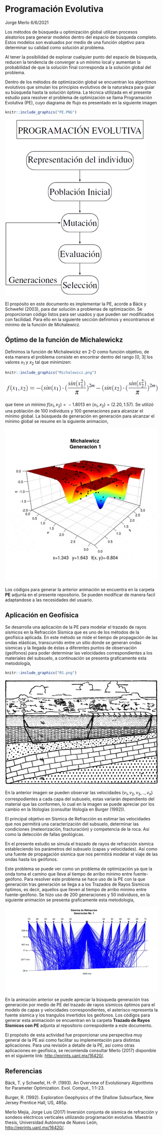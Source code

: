 Programación Evolutiva
================
Jorge Merlo
6/6/2021

Los métodos de búsqueda u optimización global utilizan procesos
aleatorios para generar modelos dentro del espacio de búsqueda completo.
Estos modelos son evaluados por medio de una función objetivo para
determinar su calidad como solución al problema.

Al tener la posibilidad de explorar cualquier punto del espacio de
búsqueda, reducen la tendencia de converger a un mínimo local y aumentan
la probabilidad de que la solución final corresponda a la solución
global del problema.

Dentro de los métodos de optimización global se encuentran los
algoritmos evolutivos que simulan los principios evolutivos de la
naturaleza para guiar su búsqueda hasta la solución óptima. La técnica
utilizada en el presente estudio para resolver el problema de
optimización se llama Programación Evolutiva (PE), cuyo diagrama de
flujo es presentado en la siguiente imagen

``` r
knitr::include_graphics("PE.PNG")
```

![](PE.PNG)<!-- -->

El propósito en este documento es implementar la PE, acorde a Bäck y
Schwefel (2003), para dar solución a problemas de optimización. Se
proporcionan código listos para ser usados y que pueden ser modificados
con facilidad. Para ello en la siguiente sección definimos y encontramos
el mínimo de la función de Michalewicz.

## Óptimo de la función de Michalewickz

Definimos la función de Michalewickz en 2-D como función objetivo, de
esta manera el problema consiste en encontrar dentro del rango \[0, 3\]
los valores *x*<sub>1</sub> y *x*<sub>2</sub> tal que minimizen:

<!-- $f(x_1,x_2)= -(sin(x_1) \cdot (\frac{sin(x_1^2)}{\pi})^{2m} -(sin(x_2) \cdot (\frac{sin(x_2^2)}{\pi})^{2m})$ -->

``` r
knitr::include_graphics("Michalewicz.png")
```

![](Michalewicz.png)<!-- -->

que tiene un mínimo *f*(*x*<sub>1</sub>, *x*<sub>2</sub>) =  − 1.8013 en
(*x*<sub>1</sub>, *x*<sub>2</sub>) = (2.20, 1.57). Se utilizó una
población de 100 individuos y 100 generaciones para alcanzar el mínimo
global. La búsqueda de generación en generación para alcanzar el mínimo
global se resume en la siguiente animacion,

![Alt Text](mich_pe_animation.gif)

Los códigos para generar la anterior animación se encuentra en la
carpeta **PE** adjunta en el presente repositorio. Se pueden modificar
de manera facil adaptandose a las necesidades del usuario.

## Aplicación en Geofísica

Se desarrolla una aplicación de la PE para modelar el trazado de rayos
sísmicos en la Refracción Sísmica que es uno de los métodos de la
geofísica aplicada. En este método se mide el tiempo de propagación de
las ondas elásticas, transcurrido entre un sitio donde se generan ondas
sísmicas y la llegada de éstas a diferentes puntos de observación
(geófonos) para poder determinar las velocidades correspondientes a los
materiales del subsuelo, a continuación se presenta graficamente esta
metodología,

``` r
knitr::include_graphics("RS.png")
```

![](RS.png)<!-- -->

En la anterior imagen se pueden observar las velocidades
(*v*<sub>1</sub>, *v*<sub>2</sub>, *v*<sub>3</sub>, .., *v*<sub>*n*</sub>)
correspodientes a cada capa del subuselo, estas variarán dependiento del
material que las conformen, lo cual en la imagen se puede apreciar por
los cambio en la litologías (consultar litología en Burger (1992)).

El principal objetivo en Sísmica de Refracción es estimar las
velocidades que nos permitirá una caracterización del subsuelo,
determinar las condiciones (meteorización, fracturación) y competencia
de la roca. Así como la detección de fallas geológicas.

En el presente estudio se simula el trazado de rayos de refracción
sísmica estableciendo los parámetros del subsuelo (capas y velocidades).
Así como una fuente de propagación sísmica que nos permitirá modelar el
viaje de las ondas hasta los geófonos.

Este problema se puede ver como un problema de optimización ya que la
onda toma el camino que lleva al tiempo de arribo minimo entre
fuente-geófono. Para resolver este problema se hace uso de la PE con la
que generación tras generación se llega a a los Trazados de Rayos
Sismicos óptimos, es decir, aquellos que lleven al tiempo de arribo
minimo entre fuente-geófono. Se hizo uso de 200 generaciones y 50
individuos, en la siguiente animación se presenta graficamente esta
metodología,

![Alt Text](refraccion_sismica_pe.gif)

En la animación anterior se puede apreciar la búsqueda generación tras
generación por medio de PE del trazado de rayos sísmicos óptimos para el
modelo de capas y velocidades correspondientes, el asterisco representa
la fuente sísmica y los trangulos invertidos los geófonos. Los códigos
para generar esta animacioón se encuentran en la carpeta **Trazado de
Rayos Sismicos con PE** adjunta al repositorio correspodiente a este
documento.

El propósito de esta actividad fue proporcionar una perspectiva muy
general de la PE así como facilitar su implementación para distintas
aplicaciones. Para una revisión a detalle de la PE, así como otras
aplicaciones en geofísica, se recomienda consultar Merlo (2017)
disponible en el siguiente link: <http://eprints.uanl.mx/16420/>.

## Referencias

Bäck, T. y Schwefel, H.-P. (1993). An Overview of Evolutionary
Algorithms for Parameter Optimization. Evol. Comput., 1:1-23.

Burger, R. (1992). Exploration Geophysics of the Shallow Subsurface, New
Jersey Prentice Hall, US, 485p.

Merlo Mejía, Jorge Luis (2017) Inversión conjunta de sísmica de
refracción y sondeos eléctricos verticales utilizando programación
evolutiva. Maestría thesis, Universidad Autónoma de Nuevo León,
<http://eprints.uanl.mx/16420/>.
